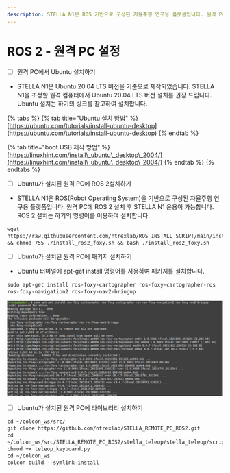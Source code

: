 ```yaml
---
description: STELLA N1은 ROS 기반으로 구성된 자율주행 연구용 플랫폼입니다. 원격 PC에 ROS  설치 후 STELLA N1 운용이 가능합니다.
---
```


# ROS 2 - 원격 PC 설정

* [ ] 원격 PC에서 Ubuntu 설치하기 &#x20;

<!---->

* STELLA N1은 Ubuntu 20.04 LTS 버전을 기준으로 제작되었습니다. STELLA N1을 조정할 원격 컴퓨터에서 Ubuntu  20.04 LTS 버전 설치를 권장 드립니다. Ubuntu 설치는 하기의 링크를 참고하여 설치합니다.

{% tabs %}
{% tab title="Ubuntu 설치 방법" %}
[https://ubuntu.com/tutorials/install-ubuntu-desktop](https://ubuntu.com/tutorials/install-ubuntu-desktop)
{% endtab %}

{% tab title="boot USB 제작 방법" %}
[https://linuxhint.com/install\_ubuntu\_desktop\_2004/](https://linuxhint.com/install\_ubuntu\_desktop\_2004/)
{% endtab %}
{% endtabs %}

* [ ] Ubuntu가 설치된 원격 PC에 ROS 2설치하기

<!---->

* STELLA N1은 ROS(Robot Operating System)을 기반으로 구성된 자율주행 연구용 플랫폼입니다. 원격 PC에 ROS 2 설치 후 STELLA N1 운용이 가능합니다. ROS 2 설치는 하기의 명령어를 이용하여 설치합니다.&#x20;

```
wget https://raw.githubusercontent.com/ntrexlab/ROS_INSTALL_SCRIPT/main/install_ros2_foxy.sh && chmod 755 ./install_ros2_foxy.sh && bash ./install_ros2_foxy.sh
```

* [ ] Ubuntu가 설치된 원격 PC에 패키지 설치하기&#x20;

<!---->

* Ubuntu 터미널에 apt-get install 명령어를 사용하여 패키지를 설치합니다.

```
sudo apt-get install ros-foxy-cartographer ros-foxy-cartographer-ros ros-foxy-navigation2 ros-foxy-nav2-bringup
```

![](../../.gitbook/assets/063.png)

* [ ] Ubuntu가 설치된 원격 PC에 라이브러리 설치하기&#x20;

```
cd ~/colcon_ws/src/
git clone https://github.com/ntrexlab/STELLA_REMOTE_PC_ROS2.git
cd ~/colcon_ws/src/STELLA_REMOTE_PC_ROS2/stella_teleop/stella_teleop/script
chmod +x teleop_keyboard.py
cd ~/colcon_ws
colcon build --symlink-install
```
